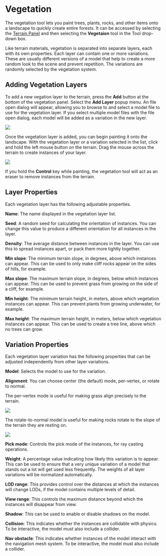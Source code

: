 # Vegetation

The vegetation tool lets you paint trees, plants, rocks, and other items onto a landscape to quickly create entire forests. It can be accessed by selecting the [Terrain Panel](terrainpanel.md) and then selecting the **Vegetaion** tool in the Tool drop-down box.

Like terrain materials, vegetation is separated into separate layers, each with its own properties. Each layer can contain one or more variations. These are usually different versions of a model that help to create a more random look to the scene and prevent repetition. The variations are randomly selected by the vegetation system.

## Adding Vegetation Layers

To add a new vegation layer to the terrain, press the **Add** button at the bottom of the vegetation panel. Select the **Add Layer** popup menu. An file open dialog will appear, allowing you to browse to and select a model file to use for the vegetation layer. If you select multiple model files with the file open dialog, each model will be added as a variation in the new layer.

![](https://github.com/UltraEngine/Documentation/blob/master/Images/vegetationlayer.png?raw=true)

Once the vegetation layer is added, you can begin painting it onto the landscape. With the vegetation layer or a variation selected in the list, click and hold the left mouse button on the terrain. Drag the mouse across the terrain to create instances of your layer.

![](https://github.com/UltraEngine/Documentation/blob/master/Images/vegetationpaint.png?raw=true)

If you hold the **Control** key while painting, the vegetation tool will act as an eraser to remove instances from the terrain.
 
## Layer Properties

Each vegetation layer has the following adjustable properties.

**Name**: The name displayed in the vegetation layer list.

**Seed**: A random seed for calculating the orientation of instances. You can change this value to produce a different orientation for all instances in the layer.

**Density**: The average distance between instances in the layer. You can use this to spread instances apart, or pack them more tightly together.

**Min slope**: The minimum terrain slope, in degrees, above which instances can appear. This can be used to only make cliff rocks appear on the sides of hills, for example.

**Max slope**: The maximum terrain slope, in degrees, below which instances can appear. This can be used to prevent grass from growing on the side of a cliff, for example.

**Min height**: The minimum terrain height, in meters, above which vegetation instances can appear. This can prevent plants from growing underwater, for example.

**Max height**: The maximum terrain height, in meters, below which vegetation instances can appear. This can be used to create a tree line, above which no trees can grow.

## Variation Properties

Each vegetation layer variation has the following properties that can be adjusted independently from other layer variations.

**Model**: Selects the model to use for the variation.

**Alignment**: You can choose center (the default) mode, per-vertex, or rotate to normal.

The per-vertex mode is useful for making grass align precisely to the terrain.

![](https://github.com/UltraEngine/Documentation/blob/master/Images/vegetationvertexalignment.jpg?raw=true)

The rotate-to-normal model is useful for making rocks rotate to the slope of the terrain they are resting on.

![](https://github.com/UltraEngine/Documentation/blob/master/Images/vegetationnormalalignment.jpg?raw=true)

**Pick mode**: Controls the pick mode of the instances, for ray casting operations.

**Weight**: A percentage value indicating how likely this variation is to appear. This can be used to ensure that a very unique variation of a model that stands out a lot will get used less frequently. The weights of all layer variations will be normalized automatically.

**LOD range**: This provides control over the distances at which the instances will change LODs, if the model contains multiple levels of detail.

**View range**: This controls the maximum distance beyond which the instances will disappear from view.

**Shadow**: This can be used to enable or disable shadows on the model.

**Collision**: This indicates whether the instances are collidable with physics. To be interactive, the model must also include a collider.

**Nav obstacle**: This indicates whether instances of the model interact with the navigation mesh system. To be interactive, the model must also include a collider.
